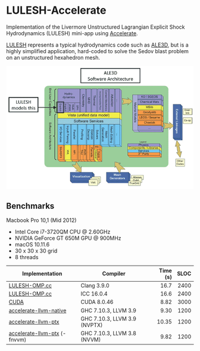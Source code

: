 LULESH-Accelerate
=================

Implementation of the Livermore Unstructured Lagrangian Explicit Shock
Hydrodynamics (LULESH) mini-app using [Accelerate][accelerate].

[LULESH][lulesh] represents a typical hydrodynamics code such as [ALE3D][ale3d],
but is a highly simplified application, hard-coded to solve the Sedov blast
problem on an unstructured hexahedron mesh.

![What LULESH models](images/ale3d.gif)


Benchmarks
----------

Macbook Pro 10,1 (Mid 2012)

  - Intel Core i7-3720QM CPU @ 2.60GHz
  - NVIDIA GeForce GT 650M GPU @ 900MHz
  - macOS 10.11.6
  - 30 x 30 x 30 grid
  - 8 threads

| Implementation | Compiler | Time (s) | SLOC |
-----------------|----------|---------:|-----:|
| [LULESH-OMP.cc](reference/C/LULESH-OMP.cc) | Clang 3.9.0 | 16.7 | 2400 |
| [LULESH-OMP.cc](reference/C/LULESH-OMP.cc) | ICC 16.0.4 | 16.6 | 2400 |
| [CUDA](reference/CUDA/lulesh-kepler-singlegpu) | CUDA 8.0.46 | 8.82 | 3000 |
| [accelerate-llvm-native](https://github.com/AccelerateHS/accelerate-llvm) | GHC 7.10.3, LLVM 3.9 | 9.30 | 1200 |
| [accelerate-llvm-ptx](https://github.com/AccelerateHS/accelerate-llvm) | GHC 7.10.3, LLVM 3.9 (NVPTX) | 10.35 | 1200 |
| [accelerate-llvm-ptx](https://github.com/AccelerateHS/accelerate-llvm) (-fnvvm) | GHC 7.10.3, LLVM 3.8 (NVVM) | 9.82 | 1200 |


  [accelerate]:         https://github.com/AccelerateHS/accelerate
  [ale3d]:              https://wci.llnl.gov/simulation/computer-codes/ale3d
  [lulesh]:             https://codesign.llnl.gov/lulesh.php

